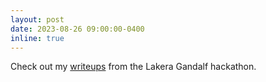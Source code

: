 ```yaml
---
layout: post
date: 2023-08-26 09:00:00-0400
inline: true
---
```


Check out my [writeups](https://lorenz-peter.github.io/blog/2023/gandalf) from the Lakera Gandalf hackathon.
